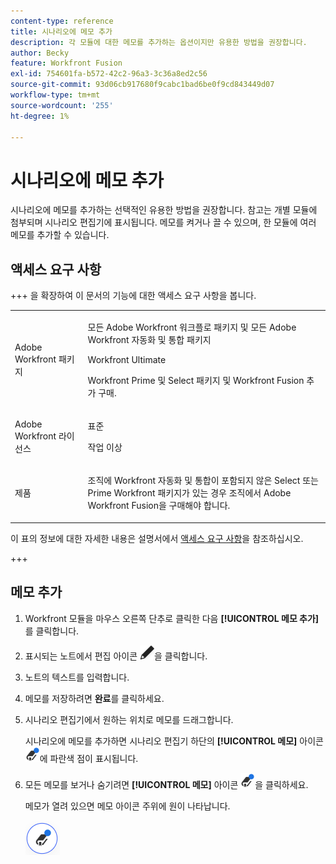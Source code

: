 ```yaml
---
content-type: reference
title: 시나리오에 메모 추가
description: 각 모듈에 대한 메모를 추가하는 옵션이지만 유용한 방법을 권장합니다.
author: Becky
feature: Workfront Fusion
exl-id: 754601fa-b572-42c2-96a3-3c36a8ed2c56
source-git-commit: 93d06cb917680f9cabc1bad6be0f9cd843449d07
workflow-type: tm+mt
source-wordcount: '255'
ht-degree: 1%

---
```


# 시나리오에 메모 추가

시나리오에 메모를 추가하는 선택적인 유용한 방법을 권장합니다. 참고는 개별 모듈에 첨부되며 시나리오 편집기에 표시됩니다. 메모를 켜거나 끌 수 있으며, 한 모듈에 여러 메모를 추가할 수 있습니다.

## 액세스 요구 사항

+++ 을 확장하여 이 문서의 기능에 대한 액세스 요구 사항을 봅니다.

<table style="table-layout:auto">
 <col> 
 <col> 
 <tbody> 
  <tr> 
   <td role="rowheader">Adobe Workfront 패키지</td> 
   <td> <p>모든 Adobe Workfront 워크플로 패키지 및 모든 Adobe Workfront 자동화 및 통합 패키지</p><p>Workfront Ultimate</p><p>Workfront Prime 및 Select 패키지 및 Workfront Fusion 추가 구매.</p> </td> 
  </tr> 
  <tr data-mc-conditions=""> 
   <td role="rowheader">Adobe Workfront 라이선스</td> 
   <td> <p>표준</p><p>작업 이상</p> </td> 
  </tr> 
  <tr> 
   <td role="rowheader">제품</td> 
   <td>
   <p>조직에 Workfront 자동화 및 통합이 포함되지 않은 Select 또는 Prime Workfront 패키지가 있는 경우 조직에서 Adobe Workfront Fusion을 구매해야 합니다.</li></ul>
   </td> 
  </tr>
 </tbody> 
</table>

이 표의 정보에 대한 자세한 내용은 설명서에서 [액세스 요구 사항](/help/workfront-fusion/references/licenses-and-roles/access-level-requirements-in-documentation.md)을 참조하십시오.

+++

## 메모 추가

1. Workfront 모듈을 마우스 오른쪽 단추로 클릭한 다음 **[!UICONTROL 메모 추가]**&#x200B;를 클릭합니다.
1. 표시되는 노트에서 편집 아이콘 ![편집 아이콘](assets/edit-note.png)을 클릭합니다.
1. 노트의 텍스트를 입력합니다.
1. 메모를 저장하려면 **완료**&#x200B;를 클릭하세요.
1. 시나리오 편집기에서 원하는 위치로 메모를 드래그합니다.

   시나리오에 메모를 추가하면 시나리오 편집기 하단의 **[!UICONTROL 메모]** 아이콘 ![메모 아이콘 &#x200B;](assets/notes-icon-w-dot.png)에 파란색 점이 표시됩니다.

1. 모든 메모를 보거나 숨기려면 **[!UICONTROL 메모]** 아이콘 ![점이 있는 메모 아이콘](assets/notes-icon-w-dot.png)을 클릭하세요.

   메모가 열려 있으면 메모 아이콘 주위에 원이 나타납니다.

   ![원이 있는 메모 아이콘](assets/notes-icon-with-circle.png)
